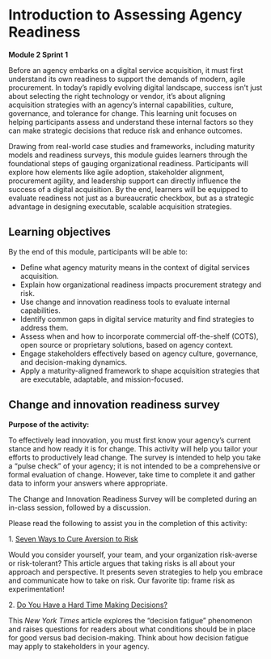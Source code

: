 # Introduction to Assessing Agency Readiness
**Module 2 Sprint 1**

Before an agency embarks on a digital service acquisition, it must first understand its own readiness to support the demands of modern, agile procurement. In today’s rapidly evolving digital landscape, success isn't just about selecting the right technology or vendor, it’s about aligning acquisition strategies with an agency’s internal capabilities, culture, governance, and tolerance for change. This learning unit focuses on helping participants assess and understand these internal factors so they can make strategic decisions that reduce risk and enhance outcomes.

Drawing from real-world case studies and frameworks, including maturity models and readiness surveys, this module guides learners through the foundational steps of gauging organizational readiness. Participants will explore how elements like agile adoption, stakeholder alignment, procurement agility, and leadership support can directly influence the success of a digital acquisition. By the end, learners will be equipped to evaluate readiness not just as a bureaucratic checkbox, but as a strategic advantage in designing executable, scalable acquisition strategies.

## Learning objectives

By the end of this module, participants will be able to:

* Define what agency maturity means in the context of digital services acquisition.
* Explain how organizational readiness impacts procurement strategy and risk.
* Use change and innovation readiness tools to evaluate internal capabilities.
* Identify common gaps in digital service maturity and find strategies to address them.
* Assess when and how to incorporate commercial off-the-shelf (COTS), open source or proprietary solutions, based on agency context.
* Engage stakeholders effectively based on agency culture, governance, and decision-making dynamics.
* Apply a maturity-aligned framework to shape acquisition strategies that are executable, adaptable, and mission-focused.

## Change and innovation readiness survey

**Purpose of the activity:** 

To effectively lead innovation, you must first know your agency’s current stance and how ready it is for change. This activity will help you tailor your efforts to productively lead change. The survey is intended to help you take a “pulse check” of your agency; it is not intended to be a comprehensive or formal evaluation of change. However, take time to complete it and gather data to inform your answers where appropriate.

The Change and Innovation Readiness Survey will be completed during an in-class session, followed by a discussion. 

Please read the following to assist you in the completion of this activity:

1\. [Seven Ways to Cure Aversion to Risk](https://www.fastcompany.com/3045577/seven-ways-to-cure-your-aversion-to-risk)

Would you consider yourself, your team, and your organization risk-averse or risk-tolerant? This article argues that taking risks is all about your approach and perspective. It presents seven strategies to help you embrace and communicate how to take on risk. Our favorite tip: frame risk as experimentation\!

2\. [Do You Have a Hard Time Making Decisions?](http://learning.blogs.nytimes.com/2011/08/18/do-you-have-a-hard-time-making-decisions/?_r=1)

This *New York Times* article explores the “decision fatigue” phenomenon and raises questions for readers about what conditions should be in place for good versus bad decision-making. Think about how decision fatigue may apply to stakeholders in your agency.
